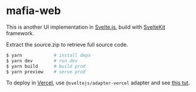 # mafia-web

This is another UI implementation in [Svelte.js](https://svelte.dev/), build with [SvelteKit](https://kit.svelte.dev/) framework.

Extract the source.zip to retrieve full source code.

```bash
$ yarn            # install deps
$ yarn dev        # run dev
$ yarn build      # build prod
$ yarn preview    # serve prod
```

To deploy in [Vercel](https://vercel.com), use `@sveltejs/adapter-vercel` adapter and see [this tut](https://github.com/sveltejs/kit/tree/master/packages/adapter-vercel#readme).
